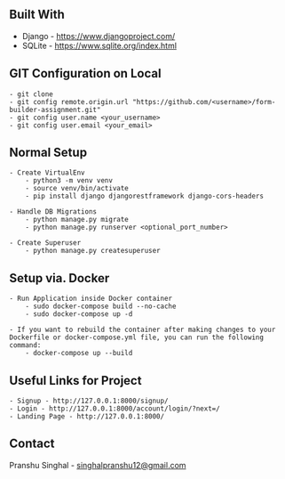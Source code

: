 ## Built With
* Django - https://www.djangoproject.com/
* SQLite - https://www.sqlite.org/index.html


## GIT Configuration on Local
    - git clone 
    - git config remote.origin.url "https://github.com/<username>/form-builder-assignment.git"
    - git config user.name <your_username>
    - git config user.email <your_email>

## Normal Setup 
    - Create VirtualEnv
        - python3 -m venv venv
        - source venv/bin/activate
        - pip install django djangorestframework django-cors-headers

    - Handle DB Migrations
        - python manage.py migrate
        - python manage.py runserver <optional_port_number>

    - Create Superuser
        - python manage.py createsuperuser

## Setup via. Docker
    - Run Application inside Docker container
        - sudo docker-compose build --no-cache
        - sudo docker-compose up -d
    
    - If you want to rebuild the container after making changes to your Dockerfile or docker-compose.yml file, you can run the following command:
        - docker-compose up --build

## Useful Links for Project
    - Signup - http://127.0.0.1:8000/signup/
    - Login - http://127.0.0.1:8000/account/login/?next=/
    - Landing Page - http://127.0.0.1:8000/

## Contact
Pranshu Singhal - singhalpranshu12@gmail.com
